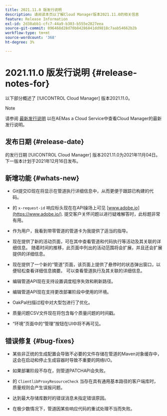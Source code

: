 ```yaml
---
title: 2021.11.0 版发行说明
description: 请阅读本页以了解Cloud Manager版本2021.11.0的相关信息
feature: Release Information
exl-id: 2d38abb1-cfc7-44a9-b303-b555e2827eea
source-git-commit: 096468d28d70b84286841dd9818c7aab54662b2b
workflow-type: tm+mt
source-wordcount: '368'
ht-degree: 3%

---
```


# 2021.11.0 版发行说明 {#release-notes-for}

以下部分概述了 [!UICONTROL Cloud Manager] 版本2021.11.0。

>[!NOTE]
>请参阅 [最新发行说明](https://experienceleague.adobe.com/docs/experience-manager-cloud-service/onboarding/getting-access/release-notes-cloud-manager/release-notes-cm-current.html?lang=en#getting-access) 以在AEMas a Cloud Service中查看Cloud Manager的最新发行说明。

## 发布日期 {#release-date}

的发行日期 [!UICONTROL Cloud Manager] 版本2021.11.0为2021年11月04日。
下一版本计划于2021年12月16日发布。

## 新增功能 {#whats-new}

* Git提交ID现在将显示在管道执行详细信息中，从而更便于跟踪已构建的代码。

* 的 `x-request-id` 响应标头现在在API操场上可见 [www.adobe.io](https://www.adobe.io/). 提交客户关怀问题以进行疑难解答时，此标题非常有用。

* 作为用户，我看到带零管道的管道卡为我提供了适当的指导。

* 现在提供了新的活动页面，可在其中查看管道和代码执行等活动及其关联的详细信息。 随着时间的推移，此页面中列出的活动范围将会扩展，并且还会扩展提供的详细信息。

* 现在提供了一个新的“管道”页面，该页面上提供了悬停时的状态弹出窗口，以便轻松查看详细信息摘要。 可以查看管道执行及其关联的详细信息。

* 编辑管道API现在支持设置调度程序失效和刷新路径。

* 编辑管道API现在支持更改部署阶段中使用的环境。

* OakPal扫描过程中对大型包进行了优化。

* 质量问题CSV文件现在将包含每个质量问题的时间戳。

* “环境”页面中的“管理”按钮在UI中将不再可见。

## 错误修复 {#bug-fixes}

* 某些非正统的生成配置会导致不必要的文件存储在管道的Maven对象缓存中，这会在启动和停止生成容器时导致不重要的网络I/O。

* 如果部署阶段不存在，则管道PATCHAPI会失败。

* 的 `ClientlibProxyResourceCheck` 当存在具有通用基本路径的客户端库时，质量规则会产生误报问题。

* 达到最大存储库数时的错误消息未指定错误原因。

* 在极少数情况下，管道因某些响应代码的重试处理不当而失败。
